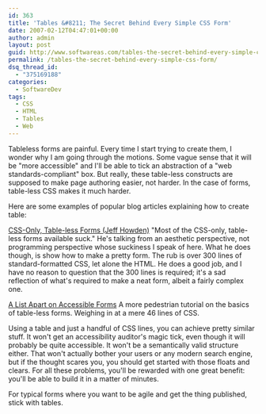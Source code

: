 ```yaml
---
id: 363
title: 'Tables &#8211; The Secret Behind Every Simple CSS Form'
date: 2007-02-12T04:47:01+00:00
author: admin
layout: post
guid: http://www.softwareas.com/tables-the-secret-behind-every-simple-css-form
permalink: /tables-the-secret-behind-every-simple-css-form/
dsq_thread_id:
  - "375169188"
categories:
  - SoftwareDev
tags:
  - CSS
  - HTML
  - Tables
  - Web
---
```

Tableless forms are painful. Every time I start trying to create them, I wonder why I am going through the motions. Some vague sense that it will be "more accessible" and I'll be able to tick an abstraction of a "web standards-compliant" box. But really, these table-less constructs are supposed to make page authoring easier, not harder. In the case of forms, table-less CSS makes it much harder.

Here are some examples of popular blog articles explaining how to create table:

<a href="http://jeffhowden.com/code/css/forms/">CSS-Only, Table-less Forms (Jeff Howden)</a> "Most of the CSS-only, table-less forms available suck." He's talking from an aesthetic perspective, not programming perspective whose suckiness I speak of here. What he does though, is show how to make a pretty form. The rub is over 300 lines of standard-formatted CSS, let alone the HTML. He does a good job, and I have no reason to question that the 300 lines is required; it's a sad reflection of what's required to make a neat form, albeit a fairly complex one.

<a href="http://alistapart.com/articles/prettyaccessibleforms">A List Apart on Accessible Forms</a> A more pedestrian tutorial on the basics of table-less forms. Weighing in at a mere 46 lines of CSS.

Using a table and just a handful of CSS lines, you can achieve pretty similar stuff. It won't get an accessibility auditor's magic tick, even though it will probably be quite accessible. It won't be a semantically valid structure either. That won't actually bother your users or any modern search engine, but if the thought scares you, you should get started with those floats and clears. For all these problems, you'll be rewarded with one great benefit: you'll be able to build it in a matter of minutes.

For typical forms where you want to be agile and get the thing published, stick with tables.